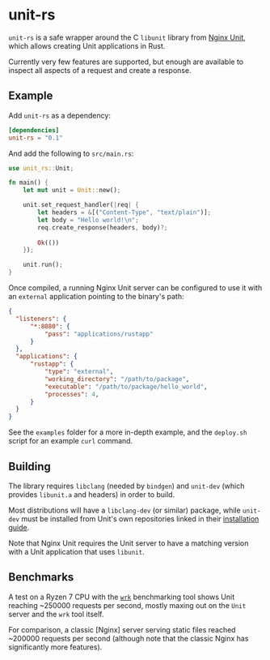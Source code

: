 # unit-rs

`unit-rs` is a safe wrapper around the C `libunit` library from [Nginx Unit], which allows creating Unit applications in Rust.

[Nginx Unit]: https://unit.nginx.org/

Currently very few features are supported, but enough are available to inspect
all aspects of a request and create a response.


## Example

Add `unit-rs` as a dependency:

```toml
[dependencies]
unit-rs = "0.1"
```

And add the following to `src/main.rs`:

```rust
use unit_rs::Unit;

fn main() {
    let mut unit = Unit::new();

    unit.set_request_handler(|req| {
        let headers = &[("Content-Type", "text/plain")];
        let body = "Hello world!\n";
        req.create_response(headers, body)?;
    
        Ok(())
    });

    unit.run();
}
```

Once compiled, a running Nginx Unit server can be configured to use it with an
`external` application pointing to the binary's path:

```json
{
  "listeners": {
      "*:8080": {
          "pass": "applications/rustapp"
      }
  },
  "applications": {
      "rustapp": {
          "type": "external",
          "working_directory": "/path/to/package",
          "executable": "/path/to/package/hello_world",
          "processes": 4,
      }
  }
}
```

See the `examples` folder for a more in-depth example, and the `deploy.sh`
script for an example `curl` command.


## Building

The library requires `libclang` (needed by `bindgen`) and `unit-dev` (which provides `libunit.a` and headers) in order to build.

Most distributions will have a `libclang-dev` (or similar) package, while
`unit-dev` must be installed from Unit's own repositories linked in their
[installation guide](http://unit.nginx.org/installation/).

Note that Nginx Unit requires the Unit server to have a matching version with a
Unit application that uses `libunit`.


## Benchmarks

A test on a Ryzen 7 CPU with the [`wrk`] benchmarking tool shows Unit reaching
~250000 requests per second, mostly maxing out on the `Unit` server and the
`wrk` tool itself.

For comparison, a classic [Nginx] server serving static files reached ~200000 requests per second (although note that the classic Nginx has significantly more
features).

[`wrk`]: https://github.com/wg/wrk
[`Nginx`]: https://nginx.org/
